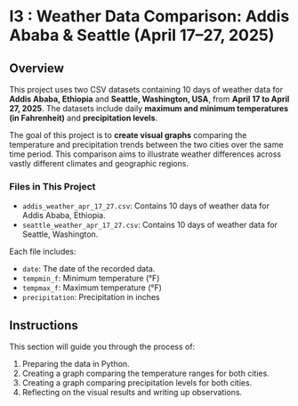 # I3 : Weather Data Comparison: Addis Ababa & Seattle (April 17–27, 2025)

## Overview

This project uses two CSV datasets containing 10 days of weather data for **Addis Ababa, Ethiopia** and **Seattle, Washington, USA**, from **April 17 to April 27, 2025**. The datasets include daily **maximum and minimum temperatures (in Fahrenheit)** and **precipitation levels**.

The goal of this project is to **create visual graphs** comparing the temperature and precipitation trends between the two cities over the same time period. This comparison aims to illustrate weather differences across vastly different climates and geographic regions. 

### Files in This Project

- `addis_weather_apr_17_27.csv`: Contains 10 days of weather data for Addis Ababa, Ethiopia.
- `seattle_weather_apr_17_27.csv`: Contains 10 days of weather data for Seattle, Washington.

Each file includes:
- `date`: The date of the recorded data.
- `tempmin_f`: Minimum temperature (°F)
- `tempmax_f`: Maximum temperature (°F)
- `precipitation`: Precipitation in inches

## Instructions

This section will guide you through the process of:
1. Preparing the data in Python.
2. Creating a graph comparing the temperature ranges for both cities.
3. Creating a graph comparing precipitation levels for both cities.
4. Reflecting on the visual results and writing up observations.


